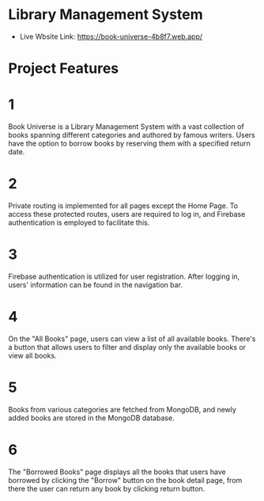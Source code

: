 # Library Management System
- Live Wbsite Link: https://book-universe-4b8f7.web.app/

# Project Features
# 1
Book Universe is a Library Management System with a vast collection of books spanning different categories and authored by famous writers. Users have the option to borrow books by reserving them with a specified return date.

# 2
Private routing is implemented for all pages except the Home Page. To access these protected routes, users are required to log in, and Firebase authentication is employed to facilitate this.

# 3
Firebase authentication is utilized for user registration. After logging in, users' information can be found in the navigation bar.

# 4
On the "All Books" page, users can view a list of all available books. There's a button that allows users to filter and display only the available books or view all books.

# 5
Books from various categories are fetched from MongoDB, and newly added books are stored in the MongoDB database.

# 6
The "Borrowed Books" page displays all the books that users have borrowed by clicking the "Borrow" button on the book detail page, from there the user can return any book by clicking return button.
